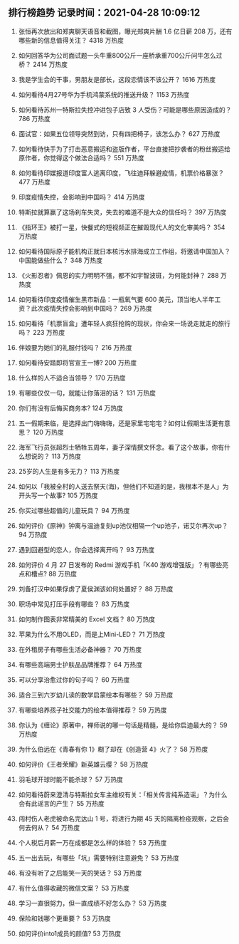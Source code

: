 
## 排行榜趋势 记录时间：2021-04-28 10:09:12
  
  1. 张恒再次放出和郑爽聊天语音和截图，曝光郑爽片酬 1.6 亿日薪 208 万，还有哪些新的信息值得关注？ 4318 万热度
    
  2. 如何回答华为公司面试题一头牛重800公斤一座桥承重700公斤问牛怎么过桥？ 2414 万热度
    
  3. 我是学生会的干事，男朋友是部长，这段恋情该不该公开？ 1616 万热度
    
  4. 如何看待4月27号华为手机鸿蒙系统的推送升级？ 1153 万热度
    
  5. 如何看待苏州一特斯拉失控冲进包子店致 3 人受伤？可能是哪些原因造成的？ 786 万热度
    
  6. 面试官：如果五位领导突然到访，只有四把椅子，该怎么办？ 627 万热度
    
  7. 如何看待快手为了打击恶意搬运和盗版作者，平台直接把抄袭者的粉丝搬运给原作者，你觉得这个做法合适吗？ 551 万热度
    
  8. 如何看待印媒报道印度富人逃离印度，飞往迪拜躲避疫情，机票价格暴涨？ 477 万热度
    
  9. 印度疫情失控，会影响到中国吗？ 414 万热度
    
  10. 特斯拉就算赢了这场刹车失灵，失去的难道不是大众的信任吗？ 397 万热度
    
  11. 《指环王》被打一星，快餐式的短视频正在摧毁现代人的文化审美吗？ 354 万热度
    
  12. 如何看待国际原子能机构正就日本核污水排海成立工作组，将邀请中国加入？中国能做些什么？ 348 万热度
    
  13. 《火影忍者》佩恩的实力明明不强，都不如宇智波斑，为何能封神？ 288 万热度
    
  14. 如何看待印度疫情催生黑市新品：一瓶氧气要 600 美元，顶当地人半年工资？此次疫情失控会影响到中国吗？ 269 万热度
    
  15. 如何看待「机票盲盒」遭年轻人疯狂抢购的现状，你会来一场说走就走的旅行吗？ 223 万热度
    
  16. 伴娘要为她们的礼服付钱吗？ 216 万热度
    
  17. 如何看待安踏即将官宣王一博? 200 万热度
    
  18. 什么样的人不适合当领导？ 170 万热度
    
  19. 有哪些仅仅一句，就能让你落泪的话？ 131 万热度
    
  20. 你们有没有后悔买商务本? 124 万热度
    
  21. 五一假期来临，是选择出门嗨嗨嗨，还是家里宅宅宅？如何让假期生活更有意思？ 120 万热度
    
  22. 海军飞行员张超烈士牺牲五周年，妻子深情撰文怀念。看了这个故事，你有什么想说的？ 113 万热度
    
  23. 25岁的人生是有多无力？ 113 万热度
    
  24. 如何以「我被全村的人送去祭天(海)，但他们不知道的是，我根本不是人」为开头写一个故事? 105 万热度
    
  25. 你买过哪些超值的儿童玩具？ 94 万热度
    
  26. 如何评价《原神》钟离与温迪复刻up池仅相隔一个up池子，诺艾尔再次up？ 94 万热度
    
  27. 遇到回避型的恋人，你会选择离开吗？ 93 万热度
    
  28. 如何评价 4 月 27 日发布的 Redmi 游戏手机「K40 游戏增强版」？有哪些亮点和槽点? 88 万热度
    
  29. 刘备打汉中如果俘虏了夏侯渊该如何处置好？ 88 万热度
    
  30. 职场中常见打压手段有哪些？ 83 万热度
    
  31. 如何制作图表非常精美的 Excel 文档？ 80 万热度
    
  32. 苹果为什么不用OLED，而是上Mini-LED？ 71 万热度
    
  33. 在外租房子有哪些生活必备神器？ 70 万热度
    
  34. 有哪些高端男士护肤品品牌推荐？ 64 万热度
    
  35. 可以分享治愈过你的句子吗？ 60 万热度
    
  36. 适合三到六岁幼儿读的数学启蒙绘本有哪些？ 59 万热度
    
  37. 有哪些培养孩子社交能力的绘本值得推荐？ 59 万热度
    
  38. 你认为《缠论》原著中，禅师说的哪一句话是精髓，是给你启迪最大的？ 59 万热度
    
  39. 为什么伯远在《青春有你 1》糊了却在《创造营 4》火了？ 58 万热度
    
  40. 如何评价《王者荣耀》新英雄云缨？ 58 万热度
    
  41. 羽毛球开球时能不能杀球？ 57 万热度
    
  42. 如何看待蔚来澄清与特斯拉女车主维权有关：「相关传言纯系造谣」？为什么会有此谣言的产生？ 55 万热度
    
  43. 闯村伤人老虎被命名完达山 1 号，将进行为期 45 天的隔离检疫观察，之后会何去何从？ 54 万热度
    
  44. 个人税后月薪一万在成都是怎么样的体验？ 53 万热度
    
  45. 五一出去玩，有哪些「坑」需要特别注意避免？ 53 万热度
    
  46. 有没有听了之后能笑一天的笑话？ 53 万热度
    
  47. 有什么值得收藏的微信文案？ 53 万热度
    
  48. 学习一直很努力，但一直成绩不好怎么办？ 53 万热度
    
  49. 保险和钱哪个更重要？ 53 万热度
    
  50. 如何评价into1成员的颜值? 53 万热度
    